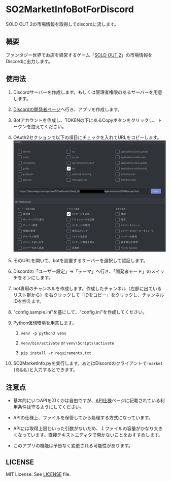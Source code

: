 # SO2MarketInfoBotForDiscord

SOLD OUT 2の市場情報を取得してdiscordに流します。

## 概要

ファンタジー世界でお店を経営するゲーム「[SOLD OUT 2](https://so2.mutoys.com/)」の市場情報をDiscordに出力します。

## 使用法

1. Discordサーバーを作成します。もしくは管理者権限のあるサーバーを用意します。

2. [Discordの開発者ページ](https://discordapp.com/developers/applications/)へ行き、アプリを作成します。

3. Botアカウントを作成し、TOKENの下にあるCopyボタンをクリックし、トークンを控えてください。

4. OAuth2セクションで以下の項目にチェックを入れてURLをコピーします。
    ![Image](README-IMAGE01.png)

5. そのURLを開いて、botを設置するサーバーを選択して認証します。

6. Discordの「ユーザー設定」→「テーマ」へ行き、「開発者モード」のスイッチをオンにします。

7. bot専用のチャンネルを作成します。作成したチャンネル（左部に出ているリスト群から）を右クリックして「IDをコピー」をクリックし、チャンネルIDを控えます。

8. "config.sample.ini"を基にして、"config.ini"を作成してください。

9. Python仮想環境を用意します。

    1. ```venv -p python3 venv```

    2. ```venv/bin/activate``` or ```venv\Scripts\activate```

    3. ```pip install -r requirements.txt```

10. SO2MarketInfo.pyを実行します。あとはDiscordのクライアントで```!market [商品名]```と入力するとできます。

## 注意点

- 基本的にいつAPIを叩くかは自由ですが、[API仕様](https://so2-docs.mutoys.com/common/api.html)ページに記載されている利用条件は守るようにしてください。

- APIの仕様上、ファイルを保管してから処理する方式になっています。

- APIには取得上限といった引数がないため、１ファイルの容量がかなり大きくなっています。直接テキストエディタで開かないことをおすすめします。

- このアプリの機能は予告なく変更される可能性があります。

## LICENSE

MIT License. See [LICENSE](LICENSE) file.
